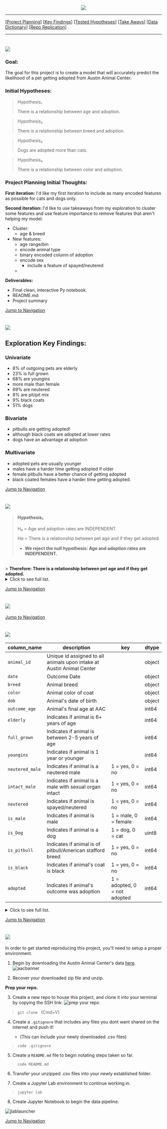 <div style="text-align:center"><img src="https://i.pinimg.com/originals/8b/c8/bf/8bc8bfa43de39e5a7c1371702d53bd2a.png"/></div>

___

<a id='navigation'></a>


[[Project Planning](#project-planning)]
[[Key Findings](#key-findings)]
[[Tested Hypotheses](#tested-hypotheses)]
[[Take Aways](#take-aways)]
[[Data Dictionary](#data-dictionary)]
[[Repo Replication](#repo-replication)]

___



<a name="project-planning"></a><h1><img src="https://i.pinimg.com/originals/9f/b7/6d/9fb76d0350228675d02435d4f5aa1197.png"/></h1>
### Goal: 
The goal for this project is to create a model that will accurately predict the likelihood of a pet getting adopted from Austin Animal Center.

### Initial Hypotheses:

> Hypothesis₁
>
> There is a relationship between age and adoption.
    
> Hypothesis₂
>
> There is a relationship between breed and adoption.
    
> Hypothesis₃
>
> Dogs are adopted more than cats.
    
> Hypothesis₄
>
> There is a relationship between color and adoption.
    
### Project Planning Initial Thoughts:
**First iteration:**
I'd like my first iteration to include as many encoded features as possible for cats and dogs only. 

**Second iteration:**
I'd like to use takeaways from my exploration to cluster some features and use feature importance to remove features that aren't helping my model. 
- Cluster: 
    - age & breed
- New features:
    - age range/bin
    - encode animal type
    - binary encoded column of adoption
    - encode sex
        - include a feature of spayed/neutered
    - 

**Deliverables:**
- Final clean, interactive Py notebook.
- README.md
- Project summary
    
    
[Jump to Navigation](#navigation)

<a name="key-findings"></a><h1><img src="https://i.pinimg.com/originals/3a/1e/6d/3a1e6d338b1b0bd1850f2eb067f983b4.png"/></h1>

## Exploration Key Findings:
### Univariate
- 8% of outgoing pets are elderly
- 23% is full grown
- 68% are youngins
- more male than female 
- 69% are neutered
- 8% are pit/pit mix
- 9% black coats
- 51% dogs

### Bivariate
- pitbulls are getting adopted!
- although black coats are adopted at lower rates
- dogs have an advantage at adoption

### Multivariate
- adopted pets are usually younger
- males have a harder time getting adopted if older
- female pitbulls have a better chance of getting adopted 
- black coated females have a harder time getting adopted.




[Jump to Navigation](#navigation)

<a name="tested-hypotheses"></a><h1><img src="https://i.pinimg.com/originals/35/3f/e6/353fe67133773dc3639f95987d57c386.png"/></h1>


> #### Hypothesis₁
>
> H₀ = Age and adoption rates are INDEPENDENT.
>
> H𝛼 = There is a relationship between pet age and if they get adopted.
> - **We reject the null hypothesis: Age and adoption rates are INDEPENDENT.**
<br>
>    <strong>Therefore: There is a relationship between pet age and if they get adopted.</strong>

<details>
  <summary>Click to see full list. </summary>
    
> #### Hypothesis₂
>
> H₀ = Breed and adoption rates are INDEPENDENT.
>
> H𝛼 = There is a relationship between breed and if they get adopted.
> - **We reject the null hypothesis: Breed and adoption rates are INDEPENDENT.**<br>
    **Therefore: There is a relationship between breed and if they get adopted.**
    
       
> #### Hypothesis₃
>
> H₀ = Species and adoption rates are INDEPENDENT.
>
> H𝛼 = There is a relationship between species and if they get adopted.
> - **We reject the null hypothesis: Species and adoption rates are INDEPENDENT.**<br>
    **Therefore: There is a relationship between species and if they get adopted.**  
   
    
> #### Hypothesis₄
>
> H₀ = Black coats and adoption rates are INDEPENDENT.
>
> H𝛼 = There is a relationship between black coats and if they get adopted.
> - **We reject the null hypothesis: Black coats and adoption rates are INDEPENDENT.**<br>
    **Therefore: There is a relationship between black coats and if they get adopted.**
  
    
> #### Hypothesis₅
>
>
> H₀ = Tabby status and adoption rates are INDEPENDENT.
>
> H𝛼 = There is a relationship between tabby status and if they get adopted.
> - **We reject the null hypothesis: Tabby status and adoption rates are INDEPENDENT.**<br>
    **Therefore: There is a relationship between tabby status and if they get adopted.**

    
    
</details>


    
[Jump to Navigation](#navigation)

<a name="take-aways"></a><h1><img src="https://i.pinimg.com/originals/3f/d3/66/3fd3660db4a243c2e43640a28a44d4c2.png"/></h1>




[Jump to Navigation](#navigation)

<a name="data-dictionary"></a><h1><img src="https://i.pinimg.com/originals/3f/84/53/3f8453f4d3e1ff56d3934dd6ebe1d410.png"/></h1>

| column_name     | description                                                           | key                          | dtype  |
|-----------------|-----------------------------------------------------------------------|------------------------------|--------|
| `animal_id`     | Unique id assigned to all animals upon intake at Austin Animal Center |                              | object |
| `date`          | Outcome Date                                                          |                              | object |
| `breed`         | Animal breed                                                          |                              | object |
| `color`         | Animal color of coat                                                  |                              | object |
| `dob`           | Animal's date of birth                                                |                              | object |
| `outcome_age`   | Animal's final age at AAC                                             |                              | int64  |
| `elderly`       | Indicates if animal is 6+ years of age                                |                              | int64  |
| `full_grown`    | Indicates if animal is between 2-5 years of age                       |                              | int64  |
| `youngins`      | Indicates if animal is 1 year or younger                              |                              | int64  |
| `neutered_male` | Indicates if animal is a neutered male                                | 1 = yes, 0 = no              | int64  |
| `intact_male`   | Indicates if animal is a male with sexual organ intact                | 1 = yes, 0 = no              | int64  |
| `neutered`      | Indicates if animal is spayed/neutered                                | 1 = yes, 0 = no              | int64  |
| `is_male`       | Indicates if animal is male                                           | 1 = male, 0 = female         | int64  |
| `is_Dog`        | Indicates if animal is a dog                                          | 1 = dog, 0 = cat             | uint8  |
| `is_pitbull`    | Indicates if animal is of pitbull/American stafford breed             | 1 = yes, 0 = no              | int64  |
| `is_black`      | Indicates if animal's coat is black                                   | 1 = yes, 0 = no              | int64  |
| `adopted`       | Indicates if animal's outcome was adoption                            | 1 = adopted, 0 = not adopted | int64  |


<details>
  <summary>Click to see full list. </summary>

| column_name                 | description                                                                                                         | key             | dtype    |
|-----------------------------|---------------------------------------------------------------------------------------------------------------------|-----------------|----------| 
| `young_smhome`              | Indicates if the property is a young small square footage home.                                                     | 1 = yes, 0 = no | uint8    |

        
</details>

[Jump to Navigation](#navigation)

<a name="repo-replication"></a><h1><img src="https://i.pinimg.com/originals/d5/24/a6/d524a6bb62a9d6734c7cf899a11c7310.png"/></h1>

In order to get started reproducing this project, you'll need to setup a proper environment.

1. Begin by downloading the Austin Animal Center's data [here](https://www.kaggle.com/jackdaoud/animal-shelter-analytics).
![aacbanner](https://i.pinimg.com/originals/96/6b/38/966b3864e78fa6ed1e728383a499a7d8.png)    

2. Recover your downloaded zip file and unzip.

**Prep your repo.**

3. Create a new repo to house this project, and clone it into your terminal by copying the SSH link:
    ![prep your repo](https://i.pinimg.com/originals/d0/32/f0/d032f04aaafa14bcb65c675cc7ae828f.png)
> <code>git clone </code> (Cmd+V)
    

4. Create a `.gitignore` that includes any files you dont want shared on the internet and push it! 
    
    - (This can include your newly downloaded .csv files)
> <code>code .gitignore</code>



5. Create a `README.md` file to begin notating steps taken so far.
    
><code>code README.md</code>


6. Transfer your unzipped .csv files into your newly established folder.


7. Create a Jupyter Lab environment to continue working in.
> <code>jupyter lab</code>


8. Create Jupyter Notebook to begin the data pipeline. 

![jlablauncher](https://i.pinimg.com/originals/98/92/c5/9892c5042934750b5ba073f2d49f6184.png)
    




[Jump to Navigation](#navigation)








































